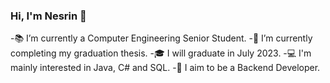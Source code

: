 ### Hi, I'm Nesrin 👋

-📚 I’m currently a Computer Engineering Senior Student.
-📝 I’m currently completing my graduation thesis.
-🎓 I will graduate in July 2023.
-💻 I'm mainly interested in Java, C# and SQL.
-📌 I aim to be a Backend Developer.
